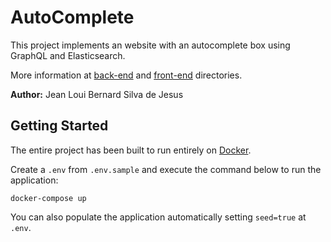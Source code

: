 # AutoComplete
This project implements an website with an autocomplete box using GraphQL and Elasticsearch.

More information at [back-end](./back) and [front-end](./front) directories.

**Author:** Jean Loui Bernard Silva de Jesus

## Getting Started
The entire project has been built to run entirely on [Docker](https://www.docker.com/). 

Create a `.env` from `.env.sample` and execute the command below to run the application:
```
docker-compose up
```
You can also populate the application automatically setting `seed=true` at `.env`.
